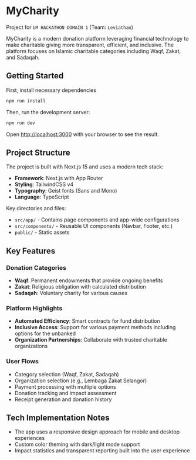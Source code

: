 # MyCharity
Project for `UM HACKATHON DOMAIN 1` (Team: `Leviathan`)

MyCharity is a modern donation platform leveraging financial technology to make charitable giving more transparent, efficient, and inclusive. The platform focuses on Islamic charitable categories including Waqf, Zakat, and Sadaqah.

## Getting Started

First, install necessary dependencies

```bash
npm run install
```

Then, run the development server:

```bash
npm run dev
```

Open [http://localhost:3000](http://localhost:3000) with your browser to see the result.

## Project Structure

The project is built with Next.js 15 and uses a modern tech stack:

- **Framework**: Next.js with App Router
- **Styling**: TailwindCSS v4
- **Typography**: Geist fonts (Sans and Mono)
- **Language**: TypeScript

Key directories and files:
- `src/app/` - Contains page components and app-wide configurations
- `src/components/` - Reusable UI components (Navbar, Footer, etc.)
- `public/` - Static assets

## Key Features

### Donation Categories
- **Waqf**: Permanent endowments that provide ongoing benefits
- **Zakat**: Religious obligation with calculated distribution
- **Sadaqah**: Voluntary charity for various causes

### Platform Highlights
- **Automated Efficiency**: Smart contracts for fund distribution
- **Inclusive Access**: Support for various payment methods including options for the unbanked
- **Organization Partnerships**: Collaborate with trusted charitable organizations

### User Flows
- Category selection (Waqf, Zakat, Sadaqah)
- Organization selection (e.g., Lembaga Zakat Selangor)
- Payment processing with multiple options
- Donation tracking and impact assessment
- Receipt generation and donation history

## Tech Implementation Notes

- The app uses a responsive design approach for mobile and desktop experiences
- Custom color theming with dark/light mode support
- Impact statistics and transparent reporting built into the user experience